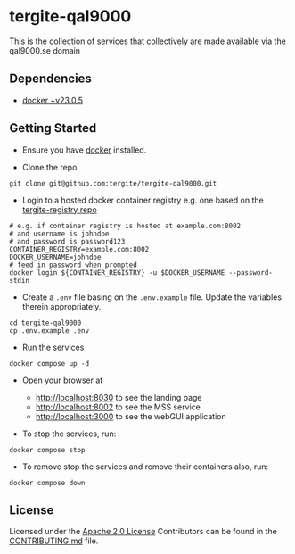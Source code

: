 # tergite-qal9000

This is the collection of services that collectively are made available via the qal9000.se domain

## Dependencies

- [docker +v23.0.5](https://www.docker.com/products/docker-desktop/)

## Getting Started

- Ensure you have [docker](https://docs.docker.com/engine/install/) installed.

- Clone the repo

```shell
git clone git@github.com:tergite/tergite-qal9000.git
```

- Login to a hosted docker container registry e.g. one based on the [tergite-registry repo](https://github.com/tergite/tergite-registry)

```shell
# e.g. if container registry is hosted at example.com:8002
# and username is johndoe
# and password is password123
CONTAINER_REGISTRY=example.com:8002
DOCKER_USERNAME=johndoe
# feed in password when prompted
docker login ${CONTAINER_REGISTRY} -u $DOCKER_USERNAME --password-stdin
```

- Create a `.env` file basing on the `.env.example` file. 
Update the variables therein appropriately.

```shell
cd tergite-qal9000
cp .env.example .env
```

- Run the services

```shell
docker compose up -d
```

- Open your browser at 

    - [http://localhost:8030](http://localhost:8030) to see the landing page
    - [http://localhost:8002](http://localhost:8002) to see the MSS service
    - [http://localhost:3000](http://localhost:3000) to see the webGUI application

- To stop the services, run:

```shell
docker compose stop
```

- To remove stop the services and remove their containers also, run:

```shell
docker compose down
```

## License

Licensed under the [Apache 2.0 License](./LICENSE)
Contributors can be found in the [CONTRIBUTING.md](./CONTRIBUTING.md) file.
